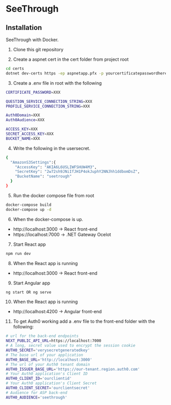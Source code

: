 # SeeThrough

## Installation

SeeThrough with Docker.

1. Clone this git repository

2. Create a aspnet cert in the cert folder
   from project root

```bash
cd certs
dotnet dev-certs https -ep aspnetapp.pfx -p yourcertificatepasswordhere
```

3. Create a .env file in root with the following

```bash
CERTIFICATE_PASSWORD=XXX

QUESTION_SERVICE_CONNECTION_STRING=XXX
PROFILE_SERVICE_CONNECTION_STRING=XXX

Auth0Domain=XXX
Auth0Audience=XXX

ACCESS_KEY=XXX
SECRET_ACCESS_KEY=XXX
BUCKET_NAME=XXX
```

4. Write the following in the usersecret.

```bash
{
  "AmazonS3Settings":{
    "AccessKey": "AKIA6L6USLIWFSHUW4M3",
    "SecretKey": "2w72sh9JNiIfJH1P4okJuphY2NNJhh1ddbomDsZ",
    "BucketName": "seetrough"
  }
}
```

5. Run the docker compose file from root

```bash
docker-compose build
docker-compose up -d
```

6. When the docker-compose is up.

-   http://localhost:3000 -> React front-end
-   https://localhost:7000 -> .NET Gateway Ocelot

7. Start React app
```bash
npm run dev
```

8. When the React app is running

-   http://localhost:3000 -> React front-end

9. Start Angular app
```bash
ng start OR ng serve
```

10. When the React app is running

-   http://localhost:4200 -> Angular front-end

11. To get Auth0 working add a .env file to the front-end folder with the following:

```bash
# url for the back-end endpoints
NEXT_PUBLIC_API_URL=https://localhost:7000
# A long, secret value used to encrypt the session cookie
AUTH0_SECRET='verysecretgeneratedkey'
# The base url of your application
AUTH0_BASE_URL='http://localhost:3000'
# The url of your Auth0 tenant domain
AUTH0_ISSUER_BASE_URL='https://our-tenant.region.auth0.com'
# Your Auth0 application's Client ID
AUTH0_CLIENT_ID='ourclientid'
# Your Auth0 application's Client Secret
AUTH0_CLIENT_SECRET='ourclientsecret'
# Audience for ASP back-end
AUTH0_AUDIENCE='seethrough'
```

```

```
